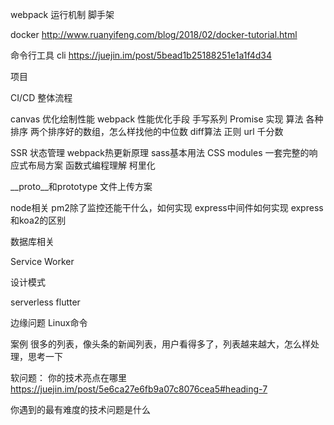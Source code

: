 webpack 运行机制
脚手架

docker
http://www.ruanyifeng.com/blog/2018/02/docker-tutorial.html

命令行工具
cli
https://juejin.im/post/5bead1b25188251e1a1f4d34


项目


CI/CD 整体流程

canvas 优化绘制性能
webpack 性能优化手段
手写系列
    Promise 实现
算法
    各种排序
    两个排序好的数组，怎么样找他的中位数
    diff算法
正则
    url
    千分数

SSR
状态管理
webpack热更新原理
sass基本用法
CSS modules
一套完整的响应式布局方案
函数式编程理解
    柯里化


__proto__和prototype
文件上传方案

node相关
    pm2除了监控还能干什么，如何实现
    express中间件如何实现
    express和koa2的区别

数据库相关

Service Worker 

设计模式


serverless
flutter

边缘问题
    Linux命令

案例
    很多的列表，像头条的新闻列表，用户看得多了，列表越来越大，怎么样处理，思考一下

软问题：
你的技术亮点在哪里
https://juejin.im/post/5e6ca27e6fb9a07c8076cea5#heading-7

你遇到的最有难度的技术问题是什么


























